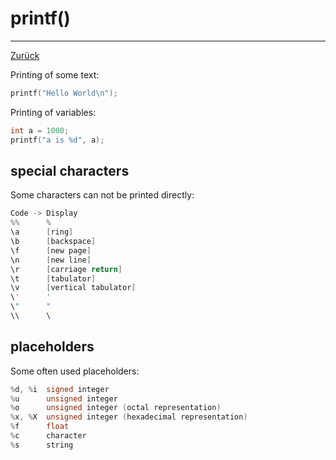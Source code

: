# printf()

---

[Zurück](../instructions.md)

Printing of some text:
```c
printf("Hello World\n");
```

Printing of variables:
```c
int a = 1000;
printf("a is %d", a);
```

## special characters
Some characters can not be printed directly:
```c
Code -> Display
%%      %
\a      [ring]
\b      [backspace]
\f      [new page]
\n      [new line]
\r      [carriage return]
\t      [tabulator]
\v      [vertical tabulator]
\'      '
\"      "
\\      \
```

## placeholders
Some often used placeholders:
```c
%d, %i  signed integer
%u      unsigned integer
%o      unsigned integer (octal representation)
%x, %X  unsigned integer (hexadecimal representation)
%f      float
%c      character
%s      string
```
